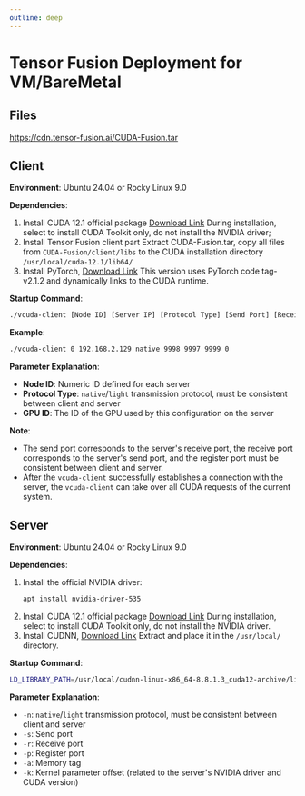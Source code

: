 ```yaml
---
outline: deep
---
```


# Tensor Fusion Deployment for VM/BareMetal

## Files

https://cdn.tensor-fusion.ai/CUDA-Fusion.tar

## Client

**Environment**: Ubuntu 24.04 or Rocky Linux 9.0

**Dependencies**:
1. Install CUDA 12.1 official package [Download Link](https://cdn.tensor-fusion.ai/cuda_12.1.0_530.30.02_linux.run)
    During installation, select to install CUDA Toolkit only, do not install the NVIDIA driver;
2. Install Tensor Fusion client part
    Extract CUDA-Fusion.tar, copy all files from `CUDA-Fusion/client/libs` to the CUDA installation directory `/usr/local/cuda-12.1/lib64/`
3. Install PyTorch, [Download Link](https://cdn.tensor-fusion.ai/torch-2.1.0a0+gita8e7c98-cp312-cp312-linux_x86_64.whl)
    This version uses PyTorch code tag-v2.1.2 and dynamically links to the CUDA runtime.

**Startup Command**:
```sh
./vcuda-client [Node ID] [Server IP] [Protocol Type] [Send Port] [Receive Port] [Register Port] [GPU ID]
```

**Example**:
```sh
./vcuda-client 0 192.168.2.129 native 9998 9997 9999 0
```

**Parameter Explanation**:
- **Node ID**: Numeric ID defined for each server
- **Protocol Type**: `native`/`light` transmission protocol, must be consistent between client and server
- **GPU ID**: The ID of the GPU used by this configuration on the server

**Note**:
- The send port corresponds to the server's receive port, the receive port corresponds to the server's send port, and the register port must be consistent between client and server.
- After the `vcuda-client` successfully establishes a connection with the server, the `vcuda-client` can take over all CUDA requests of the current system.

## Server

**Environment**: Ubuntu 24.04 or Rocky Linux 9.0

**Dependencies**:
1. Install the official NVIDIA driver:
     ```sh
     apt install nvidia-driver-535
     ```
2. Install CUDA 12.1 official package [Download Link](https://cdn.tensor-fusion.ai/cuda_12.1.0_530.30.02_linux.run)
    During installation, select to install CUDA Toolkit only, do not install the NVIDIA driver.
3. Install CUDNN, [Download Link](https://cdn.tensor-fusion.ai/cudnn-linux-x86_64-8.8.1.3_cuda12-archive.tar.xz)
    Extract and place it in the `/usr/local/` directory.

**Startup Command**:
```sh
LD_LIBRARY_PATH=/usr/local/cudnn-linux-x86_64-8.8.1.3_cuda12-archive/lib/ ./vcuda -n native -s 9997 -r 9998 -p 9999 -a 0x1129 -k 0x298
```

**Parameter Explanation**:
- `-n`: `native`/`light` transmission protocol, must be consistent between client and server
- `-s`: Send port
- `-r`: Receive port
- `-p`: Register port
- `-a`: Memory tag
- `-k`: Kernel parameter offset (related to the server's NVIDIA driver and CUDA version)